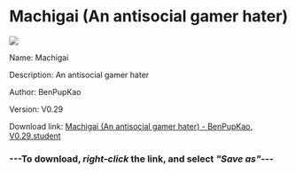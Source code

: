 # Machigai (An antisocial gamer hater)

<img src = "https://raw.githubusercontent.com/Arbiter1223/Daigaku-Gurashi-Custom-Students/master/Students/Files/Machigai%20(An%20antisocial%20gamer%20hater).png">

Name: Machigai

Description: An antisocial gamer hater

Author: BenPupKao

Version: V0.29

Download link: <a href="https://raw.githubusercontent.com/Arbiter1223/Daigaku-Gurashi-Custom-Students/master/Students/Files/Machigai%20(An%20antisocial%20gamer%20hater)%20-%20BenPupKao%2C%20V0.29.student">Machigai (An antisocial gamer hater) - BenPupKao, V0.29.student</a>

### ---**To download, _right-click_ the link, and select _"Save as"_**---
